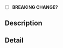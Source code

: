 <!-- structure the Title above as the first line of a
     https://conventionalcommits.org/ message. example: "fix: error
     reporting". the title informs the semantic version bump if this
     PR is merged. -->

- [ ] **BREAKING CHANGE?** <!-- if so, indicate why under description -->

## Description

<!-- a summary of the changes introduced by this PR. this description
     may populate the commit body and versioned changelog if the PR is
     merged. -->

## Detail

<!-- supporting details; code, etc. -->

<!-- closes GITHUB_ISSUE -->
